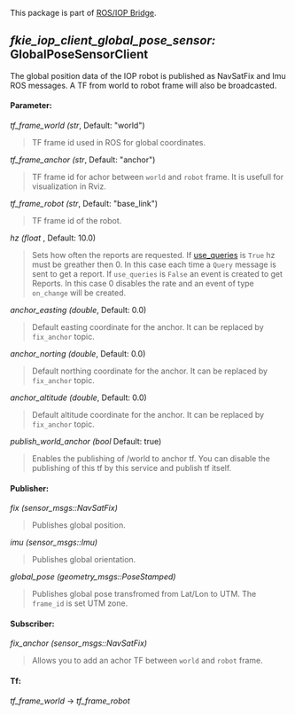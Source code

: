 This package is part of [ROS/IOP Bridge](https://github.com/fkie/iop_core/blob/master/README.md).


## _fkie_iop_client_global_pose_sensor:_ GlobalPoseSensorClient

The global position data of the IOP robot is published as NavSatFix and Imu ROS messages. A TF from world to robot frame will also be broadcasted.

#### Parameter:

_tf_frame_world (str_, Default: "world")

> TF frame id used in ROS for global coordinates.

_tf_frame_anchor (str_, Default: "anchor")

> TF frame id for achor between `world` and `robot` frame. It is usefull for visualization in Rviz.

_tf_frame_robot (str_, Default: "base_link")

> TF frame id of the robot.

_hz (float_ , Default: 10.0)

> Sets how often the reports are requested. If [use_queries](https://github.com/fkie/iop_core/blob/master/fkie_iop_ocu_slavelib/README.md#parameter) is ```True``` hz must be greather then 0. In this case each time a ```Query``` message is sent to get a report. If ```use_queries``` is ```False``` an event is created to get Reports. In this case 0 disables the rate and an event of type ```on_change``` will be created.

_anchor_easting (double_, Default: 0.0)

> Default easting coordinate for the anchor. It can be replaced by `fix_anchor` topic.

_anchor_norting (double_, Default: 0.0)

> Default northing coordinate for the anchor. It can be replaced by `fix_anchor` topic.

_anchor_altitude (double_, Default: 0.0)

> Default altitude coordinate for the anchor. It can be replaced by `fix_anchor` topic.

_publish_world_anchor (bool_ Default: true)

> Enables the publishing of /world to anchor tf. You can disable the publishing of this tf by this service and publish tf itself.

#### Publisher:

_fix (sensor_msgs::NavSatFix)_

> Publishes global position.

_imu (sensor_msgs::Imu)_

> Publishes global orientation.

_global_pose (geometry_msgs::PoseStamped)_

> Publishes global pose transfromed from Lat/Lon to UTM. The `frame_id` is set UTM zone.

#### Subscriber:

_fix_anchor (sensor_msgs::NavSatFix)_

> Allows you to add an achor TF between `world` and `robot` frame.

#### Tf:

_tf_frame_world_ -> _tf_frame_robot_

